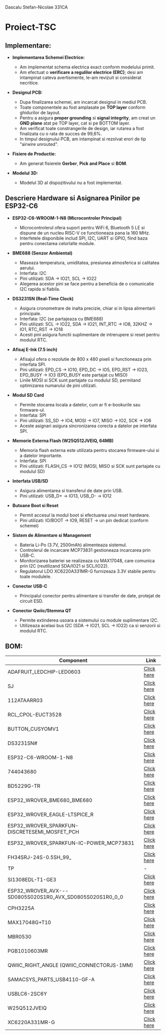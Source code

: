 Dascalu Stefan-Nicolae 331CA
# Proiect-TSC
## Implementare:

- **Implementarea Schemei Electrice:**
  - Am implementat schema electrica exact conform modelului primit.
  - Am efectuat o **verificare a regulilor electrice (ERC)**; desi am intampinat cateva avertismente, le-am revizuit si considerat necritice.

- **Designul PCB:**
  - Dupa finalizarea schemei, am incarcat designul in mediul PCB.
  - Toate componentele au fost amplasate pe **TOP layer** conform ghidurilor de layout.
  - Pentru a asigura **proper grounding** si **signal integrity**, am creat un **GND plane** atat pe TOP layer, cat si pe BOTTOM layer.
  - Am verificat toate constrangerile de design, iar rutarea a fost finalizata cu o rata de succes de 99,6%.
  - In timpul designului PCB, am intampinat si rezolvat erori de tip "airwire unrouted".

- **Fisiere de Productie:**
  - Am generat fisierele **Gerber**, **Pick and Place** si **BOM**.

- **Modelul 3D:**
  - Modelul 3D al dispozitivului nu a fost implementat.

## Descriere Hardware si Asignarea Pinilor pe ESP32-C6

- **ESP32-C6-WROOM-1-N8 (Microcontroler Principal)**
  - Microcontrolerul ofera suport pentru WiFi 6, Bluetooth 5 LE si dispune de un nucleu RISC-V ce functioneaza pana la 160 MHz.
  - Interfetele disponibile includ SPI, I2C, UART si GPIO, fiind baza pentru conectarea celorlalte module.

- **BME688 (Senzor Ambiental)**
  - Maseaza temperatura, umiditatea, presiunea atmosferica si calitatea aerului.
  - Interfata: I2C
  - Pini utilizati: SDA -> IO21, SCL -> IO22
  - Alegerea acestor pini se face pentru a beneficia de o comunicatie I2C rapida si fiabila.

- **DS3231SN (Real-Time Clock)**
  - Asigura cronometrare de inalta precizie, chiar si in lipsa alimentarii principale.
  - Interfata: I2C (se partajeaza cu BME688)
  - Pini utilizati: SCL -> IO22, SDA -> IO21, INT_RTC -> IO8, 32KHZ -> IO1, RTC_RST -> IO18
  - Acesti pini asigura functii suplimentare de intrerupere si reset pentru modulul RTC.

- **Afisaj E-Ink (7.5 inch)**
  - Afisajul ofera o rezolutie de 800 x 480 pixeli si functioneaza prin interfata SPI.
  - Pini utilizati: EPD_CS -> IO10, EPD_DC -> IO5, EPD_RST -> IO23, EPD_BUSY -> IO3 (EPD_BUSY este partajat cu MISO)
  - Linile MOSI si SCK sunt partajate cu modulul SD, permitand optimizarea numarului de pini utilizati.

- **Modul SD Card**
  - Permite stocarea locala a datelor, cum ar fi e-bookurile sau firmware-ul.
  - Interfata: SPI
  - Pini utilizati: SS_SD -> IO4, MOSI -> IO7, MISO -> IO2, SCK -> IO6
  - Aceste asignari asigura sincronizarea corecta a datelor pe interfata SPI.

- **Memorie Externa Flash (W25Q512JVEIQ, 64MB)**
  - Memoria flash externa este utilizata pentru stocarea firmware-ului si a datelor importante.
  - Interfata: SPI
  - Pini utilizati: FLASH_CS -> IO12 (MOSI, MISO si SCK sunt partajate cu modulul SD)
  
- **Interfata USB/SD**
  - Asigura alimentarea si transferul de date prin USB.
  - Pini utilizati: USB_D+ -> IO13, USB_D- -> IO12

- **Butoane Boot si Reset**
  - Permit accesul la modul boot si efectuarea unui reset hardware.
  - Pini utilizati: IO/BOOT -> IO9, RESET -> un pin dedicat (conform schemei)

- **Sistem de Alimentare si Management**
  - Bateria Li-Po (3.7V, 2500mAh) alimenteaza sistemul.
  - Controlerul de incarcare MCP73831 gestioneaza incarcarea prin USB-C.
  - Monitorizarea bateriei se realizeaza cu MAX17048, care comunica prin I2C (reutilizand SDA/IO21 si SCL/IO22).
  - Regulatorul LDO XC6220A331MR-G furnizeaza 3.3V stabile pentru toate modulele.
  
- **Conector USB-C**
  - Principalul conector pentru alimentare si transfer de date, protejat de circuit ESD.

- **Conector Qwiic/Stemma QT**
  - Permite extinderea usoara a sistemului cu module suplimentare I2C.
  - Utilizeaza acelasi bus I2C (SDA -> IO21, SCL -> IO22) ca si senzorii si modulul RTC.



## BOM:
| Component                                               | Link             |
|---------------------------------------------------------|------------------|
| ADAFRUIT_LEDCHIP-LED0603                                  | [Click here](https://www.snapeda.com/parts/KP-1608SURCK/Kingbright/view-part/?ref=search&t=LED%200603)   |
| SJ                                                      | [Click here](https://grabcad.com/library/solder-jumpers-1)   |
| 112ATAARR03                       | [Click here](https://www.snapeda.com/parts/112A-TAAR-R03/Attend/view-part/)   |
| RCL_CPOL-EUCT3528                                       | [Click here](https://grabcad.com/library/tantalum-smd-capacitor-type-b-3528-1)   |
| BUTTON_CUSYOMV1                                         | [Click here](https://www.snapeda.com/search/?q=EVQP7L01P&search-type=parts)   |
| DS3231SN#                                              | [Click here](https://www.snapeda.com/parts/DS3231SN%23/Analog%20Devices/view-part/?ref=search&t=DS3231SN%23)   |
| ESP32-C6-WROOM-1-N8                                     | [Click here](https://www.snapeda.com/parts/ESP32-C6-WROOM-1-N8/Espressif%20Systems/view-part/?ref=search&t=ESP32-C6-WROOM-1-N8)   |
| 744043680                                 | [Click here](https://eu.mouser.com/ProductDetail/Wurth-Elektronik/744043680?qs=PGXP4M47uW6VkZq%252BkzjrHA%3D%3D)   |
| BD5229G-TR                                  | [Click here](https://www.snapeda.com/parts/BD5229G-TR/Rohm/view-part/?ref=search&t=BD5229G-TR)   |
| ESP32_WROVER_BME680_BME680                               | [Click here](https://www.snapeda.com/parts/BME680/Bosch%20Sensortec/view-part/?ref=search&t=bme680)   |
| ESP32_WROVER_EAGLE-LTSPICE_R                              | [Click here](https://componentsearchengine.com/part-view/R0402%201%25%20100%20K%20(RC0402FR-07100KL)/YAGEO)   |
| ESP32_WROVER_SPARKFUN-DISCRETESEMI_MOSFET_PCH                                | [Click here](https://componentsearchengine.com/part-view/DMG2305UX-7/Diodes%20Incorporated)   |
| ESP32_WROVER_SPARKFUN-IC-POWER_MCP73831                              | [Click here](https://componentsearchengine.com/part-view/MCP73831T-2ACI%2FOT/Microchip)   |
| FH34SRJ-24S-0.5SH_99_                                 | [Click here](https://componentsearchengine.com/part-view/FH34SRJ-24S-0.5SH(99)/Hirose)   |
| TP                                 | - |
| SI1308EDL-T1-GE3                                  | [Click here](https://www.snapeda.com/parts/SI1308EDL-T1-GE3/Vishay/view-part/)   |
| ESP32_WROVER_AVX---SD0805S020S1R0_AVX_SD0805S020S1R0_0_0  | [Click here](https://componentsearchengine.com/part-view/SD0805S020S1R0/Kyocera%20AVX)   |
| CPH3225A                                               | [Click here](https://www.snapeda.com/parts/CPH3225A/Seiko/view-part/)   |
| MAX17048G+T10                                          | [Click here](https://www.snapeda.com/parts/MAX17048G+T10/Analog%20Devices/view-part/)   |
| MBR0530                                               | [Click here](https://www.snapeda.com/parts/MBR0530/Onsemi/view-part/)   |
| PGB1010603MR                                           | [Click here](https://www.snapeda.com/parts/PGB1010603MR/Littelfuse/view-part/)   |
| QWIIC_RIGHT_ANGLE (QWIIC_CONNECTORJS-1MM)               | [Click here](https://www.snapeda.com/parts/PRT-14417/SparkFun/view-part/)   |
| SAMACSYS_PARTS_USB4110-GF-A                              | [Click here](https://www.snapeda.com/parts/USB4110-GF-A./Global%20Connector%20Technology/view-part/)   |
| USBLC6-2SC6Y                                           | [Click here](https://www.snapeda.com/parts/USBLC6-2SC6Y/STMicroelectronics/view-part/?ref=dk&t=USBLC6-2SC6Y&con_ref=None)   |
| W25Q512JVEIQ                                           | [Click here](https://www.snapeda.com/parts/W25Q512JVEIQ/Winbond%20Electronics/view-part/?ref=search&t=W25Q512JVEIQ)   |
| XC6220A331MR-G                                         | [Click here](https://ro.mouser.com/ProductDetail/Torex-Semiconductor/XC6220A331MR-G?qs=AsjdqWjXhJ8ZSWznL1J0gg%3D%3D&utm_source=octopart&utm_medium=aggregator&utm_campaign=865-XC6220A331MR-G&utm_content=Torex%20Semiconductor)   |





